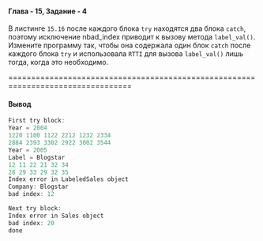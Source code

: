 #### Глава - 15, Задание - 4 ####

В листинге ```15.16``` после каждого блока ```try``` находятся два блока ```catch```, поэтому
исключение nbad_index приводит к вызову метода ```label_val()```. Измените
программу так, чтобы она содержала один блок ```catch``` после каждого блока ```try``` и
использовала ```RTTI``` для вызова ```label_val()``` лишь тогда, когда это необходимо.

=================================================================================
#### Вывод ####
```objectivec
First try block:
Year = 2004
1220 1100 1122 2212 1232 2334
2884 2393 3302 2922 3002 3544
Year = 2005
Label = Blogstar
12 11 22 21 32 34
28 29 33 29 32 35
Index error in LabeledSales object
Company: Blogstar
bad index: 12

Next try block:
Index error in Sales object
bad index: 20
done
```